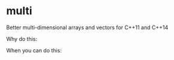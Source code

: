 # multi
Better multi-dimensional arrays and vectors for C++11 and C++14


Why do this:
<script src="https://gist.github.com/brianrackle/59034be202b5c88fc899.js"></script>

When you can do this:
<script src="https://gist.github.com/brianrackle/dec845d171094d4a1add.js"></script>
